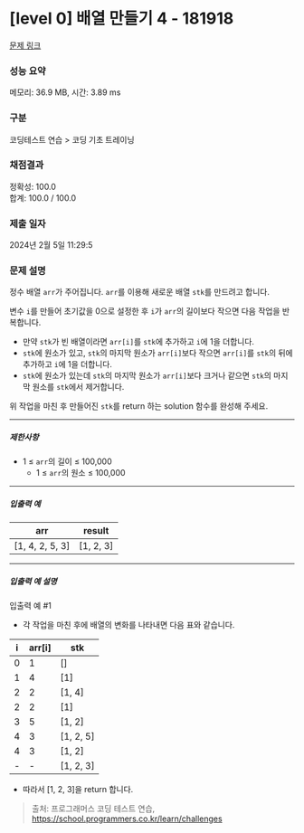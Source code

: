 # [level 0] 배열 만들기 4 - 181918 

[문제 링크](https://school.programmers.co.kr/learn/courses/30/lessons/181918) 

### 성능 요약

메모리: 36.9 MB, 시간: 3.89 ms

### 구분

코딩테스트 연습 > 코딩 기초 트레이닝

### 채점결과

정확성: 100.0<br/>합계: 100.0 / 100.0

### 제출 일자

2024년 2월 5일 11:29:5

### 문제 설명

<p>정수 배열 <code>arr</code>가 주어집니다. <code>arr</code>를 이용해 새로운 배열 <code>stk</code>를 만드려고 합니다.</p>

<p>변수 <code>i</code>를 만들어 초기값을 0으로 설정한 후 <code>i</code>가 <code>arr</code>의 길이보다 작으면 다음 작업을 반복합니다.</p>

<ul>
<li>만약 <code>stk</code>가 빈 배열이라면 <code>arr[i]</code>를 <code>stk</code>에 추가하고 <code>i</code>에 1을 더합니다.</li>
<li><code>stk</code>에 원소가 있고, <code>stk</code>의 마지막 원소가 <code>arr[i]</code>보다 작으면 <code>arr[i]</code>를 <code>stk</code>의 뒤에 추가하고 <code>i</code>에 1을 더합니다.</li>
<li><code>stk</code>에 원소가 있는데 <code>stk</code>의 마지막 원소가 <code>arr[i]</code>보다 크거나 같으면 <code>stk</code>의 마지막 원소를 <code>stk</code>에서 제거합니다.</li>
</ul>

<p>위 작업을 마친 후 만들어진 <code>stk</code>를 return 하는 solution 함수를 완성해 주세요.</p>

<hr>

<h5>제한사항</h5>

<ul>
<li>1 ≤ <code>arr</code>의 길이 ≤ 100,000

<ul>
<li>1 ≤ <code>arr</code>의 원소 ≤ 100,000</li>
</ul></li>
</ul>

<hr>

<h5>입출력 예</h5>
<table class="table">
        <thead><tr>
<th>arr</th>
<th>result</th>
</tr>
</thead>
        <tbody><tr>
<td>[1, 4, 2, 5, 3]</td>
<td>[1, 2, 3]</td>
</tr>
</tbody>
      </table>
<hr>

<h5>입출력 예 설명</h5>

<p>입출력 예 #1</p>

<ul>
<li>각 작업을 마친 후에 배열의 변화를 나타내면 다음 표와 같습니다.</li>
</ul>
<table class="table">
        <thead><tr>
<th>i</th>
<th>arr[i]</th>
<th>stk</th>
</tr>
</thead>
        <tbody><tr>
<td>0</td>
<td>1</td>
<td>[]</td>
</tr>
<tr>
<td>1</td>
<td>4</td>
<td>[1]</td>
</tr>
<tr>
<td>2</td>
<td>2</td>
<td>[1, 4]</td>
</tr>
<tr>
<td>2</td>
<td>2</td>
<td>[1]</td>
</tr>
<tr>
<td>3</td>
<td>5</td>
<td>[1, 2]</td>
</tr>
<tr>
<td>4</td>
<td>3</td>
<td>[1, 2, 5]</td>
</tr>
<tr>
<td>4</td>
<td>3</td>
<td>[1, 2]</td>
</tr>
<tr>
<td>-</td>
<td>-</td>
<td>[1, 2, 3]</td>
</tr>
</tbody>
      </table>
<ul>
<li>따라서 [1, 2, 3]을 return 합니다.</li>
</ul>


> 출처: 프로그래머스 코딩 테스트 연습, https://school.programmers.co.kr/learn/challenges